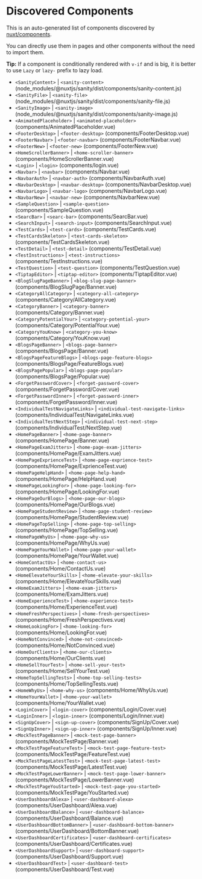 # Discovered Components

This is an auto-generated list of components discovered by [nuxt/components](https://github.com/nuxt/components).

You can directly use them in pages and other components without the need to import them.

**Tip:** If a component is conditionally rendered with `v-if` and is big, it is better to use `Lazy` or `lazy-` prefix to lazy load.

- `<SanityContent>` | `<sanity-content>` (node_modules/@nuxtjs/sanity/dist/components/sanity-content.js)
- `<SanityFile>` | `<sanity-file>` (node_modules/@nuxtjs/sanity/dist/components/sanity-file.js)
- `<SanityImage>` | `<sanity-image>` (node_modules/@nuxtjs/sanity/dist/components/sanity-image.js)
- `<AnimatedPlaceholder>` | `<animated-placeholder>` (components/AnimatedPlaceholder.vue)
- `<FooterDesktop>` | `<footer-desktop>` (components/FooterDesktop.vue)
- `<FooterNavbar>` | `<footer-navbar>` (components/FooterNavbar.vue)
- `<FooterNew>` | `<footer-new>` (components/FooterNew.vue)
- `<HomeScrollerBanner>` | `<home-scroller-banner>` (components/HomeScrollerBanner.vue)
- `<Login>` | `<login>` (components/login.vue)
- `<Navbar>` | `<navbar>` (components/Navbar.vue)
- `<NavbarAuth>` | `<navbar-auth>` (components/NavbarAuth.vue)
- `<NavbarDesktop>` | `<navbar-desktop>` (components/NavbarDesktop.vue)
- `<NavbarLogo>` | `<navbar-logo>` (components/NavbarLogo.vue)
- `<NavbarNew>` | `<navbar-new>` (components/NavbarNew.vue)
- `<SampleQuestion>` | `<sample-question>` (components/SampleQuestion.vue)
- `<SearcBar>` | `<searc-bar>` (components/SearcBar.vue)
- `<SearchInput>` | `<search-input>` (components/SearchInput.vue)
- `<TestCards>` | `<test-cards>` (components/TestCards.vue)
- `<TestCardsSkeleton>` | `<test-cards-skeleton>` (components/TestCardsSkeleton.vue)
- `<TestDetail>` | `<test-detail>` (components/TestDetail.vue)
- `<TestInstructions>` | `<test-instructions>` (components/TestInstructions.vue)
- `<TestQuestion>` | `<test-question>` (components/TestQuestion.vue)
- `<TiptapEditor>` | `<tiptap-editor>` (components/TiptapEditor.vue)
- `<BlogSlugPageBanner>` | `<blog-slug-page-banner>` (components/BlogSlugPage/Banner.vue)
- `<CategoryAllCategory>` | `<category-all-category>` (components/Category/AllCategory.vue)
- `<CategoryBanner>` | `<category-banner>` (components/Category/Banner.vue)
- `<CategoryPotentialYour>` | `<category-potential-your>` (components/Category/PotentialYour.vue)
- `<CategoryYouKnow>` | `<category-you-know>` (components/Category/YouKnow.vue)
- `<BlogsPageBanner>` | `<blogs-page-banner>` (components/BlogsPage/Banner.vue)
- `<BlogsPageFeatureBlogs>` | `<blogs-page-feature-blogs>` (components/BlogsPage/FeatureBlogs.vue)
- `<BlogsPagePopular>` | `<blogs-page-popular>` (components/BlogsPage/Popular.vue)
- `<ForgetPasswordCover>` | `<forget-password-cover>` (components/ForgetPassword/Cover.vue)
- `<ForgetPasswordInner>` | `<forget-password-inner>` (components/ForgetPassword/Inner.vue)
- `<IndividualTestNavigateLinks>` | `<individual-test-navigate-links>` (components/IndividualTest/NavigateLinks.vue)
- `<IndividualTestNextStep>` | `<individual-test-next-step>` (components/IndividualTest/NextStep.vue)
- `<HomePageBanner>` | `<home-page-banner>` (components/HomePage/Banner.vue)
- `<HomePageExamJitters>` | `<home-page-exam-jitters>` (components/HomePage/ExamJitters.vue)
- `<HomePageExprienceTest>` | `<home-page-exprience-test>` (components/HomePage/ExprienceTest.vue)
- `<HomePageHelpHand>` | `<home-page-help-hand>` (components/HomePage/HelpHand.vue)
- `<HomePageLookingFor>` | `<home-page-looking-for>` (components/HomePage/LookingFor.vue)
- `<HomePageOurBlogs>` | `<home-page-our-blogs>` (components/HomePage/OurBlogs.vue)
- `<HomePageStudentReview>` | `<home-page-student-review>` (components/HomePage/StudentReview.vue)
- `<HomePageTopSelling>` | `<home-page-top-selling>` (components/HomePage/TopSelling.vue)
- `<HomePageWhyUs>` | `<home-page-why-us>` (components/HomePage/WhyUs.vue)
- `<HomePageYourWallet>` | `<home-page-your-wallet>` (components/HomePage/YourWallet.vue)
- `<HomeContactUs>` | `<home-contact-us>` (components/Home/ContactUs.vue)
- `<HomeElevateYourSkills>` | `<home-elevate-your-skills>` (components/Home/ElevateYourSkills.vue)
- `<HomeExamJitters>` | `<home-exam-jitters>` (components/Home/ExamJitters.vue)
- `<HomeExperienceTest>` | `<home-experience-test>` (components/Home/ExperienceTest.vue)
- `<HomeFreshPerspectives>` | `<home-fresh-perspectives>` (components/Home/FreshPerspectives.vue)
- `<HomeLookingFor>` | `<home-looking-for>` (components/Home/LookingFor.vue)
- `<HomeNotConvinced>` | `<home-not-convinced>` (components/Home/NotConvinced.vue)
- `<HomeOurClients>` | `<home-our-clients>` (components/Home/OurClients.vue)
- `<HomeSellYourTest>` | `<home-sell-your-test>` (components/Home/SellYourTest.vue)
- `<HomeTopSellingTests>` | `<home-top-selling-tests>` (components/Home/TopSellingTests.vue)
- `<HomeWhyUs>` | `<home-why-us>` (components/Home/WhyUs.vue)
- `<HomeYourWallet>` | `<home-your-wallet>` (components/Home/YourWallet.vue)
- `<LoginCover>` | `<login-cover>` (components/Login/Cover.vue)
- `<LoginInner>` | `<login-inner>` (components/Login/Inner.vue)
- `<SignUpCover>` | `<sign-up-cover>` (components/SignUp/Cover.vue)
- `<SignUpInner>` | `<sign-up-inner>` (components/SignUp/Inner.vue)
- `<MockTestPageBanner>` | `<mock-test-page-banner>` (components/MockTestPage/Banner.vue)
- `<MockTestPageFeatureTest>` | `<mock-test-page-feature-test>` (components/MockTestPage/FeatureTest.vue)
- `<MockTestPageLatestTest>` | `<mock-test-page-latest-test>` (components/MockTestPage/LatestTest.vue)
- `<MockTestPageLowerBanner>` | `<mock-test-page-lower-banner>` (components/MockTestPage/LowerBanner.vue)
- `<MockTestPageYouStarted>` | `<mock-test-page-you-started>` (components/MockTestPage/YouStarted.vue)
- `<UserDashboardAlexa>` | `<user-dashboard-alexa>` (components/UserDashboard/Alexa.vue)
- `<UserDashboardBalance>` | `<user-dashboard-balance>` (components/UserDashboard/Balance.vue)
- `<UserDashboardBottomBanner>` | `<user-dashboard-bottom-banner>` (components/UserDashboard/BottomBanner.vue)
- `<UserDashboardCertificates>` | `<user-dashboard-certificates>` (components/UserDashboard/Certificates.vue)
- `<UserDashboardSupport>` | `<user-dashboard-support>` (components/UserDashboard/Support.vue)
- `<UserDashboardTest>` | `<user-dashboard-test>` (components/UserDashboard/Test.vue)
